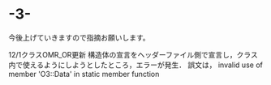 # -3-
今後上げていきますので指摘お願いします。

12/1クラスOMR_OR更新 構造体の宣言をヘッダーファイル側で宣言し，クラス内で使えるようにしようとしたところ，エラーが発生．
誤文は，
invalid use of member 'O3::Data' in static member function

